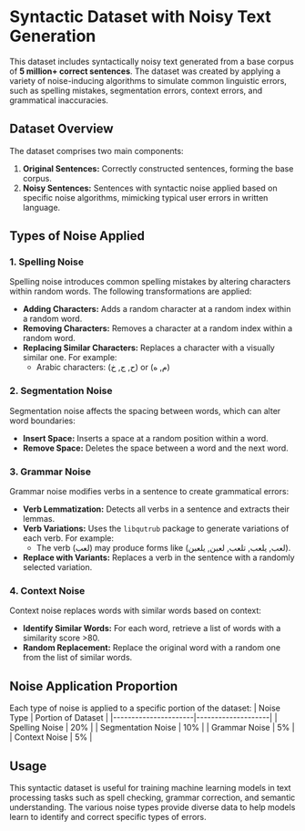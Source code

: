 # Syntactic Dataset with Noisy Text Generation

This dataset includes syntactically noisy text generated from a base corpus of **5 million+ correct sentences**. The dataset was created by applying a variety of noise-inducing algorithms to simulate common linguistic errors, such as spelling mistakes, segmentation errors, context errors, and grammatical inaccuracies.

## Dataset Overview

The dataset comprises two main components:
1. **Original Sentences:** Correctly constructed sentences, forming the base corpus.
2. **Noisy Sentences:** Sentences with syntactic noise applied based on specific noise algorithms, mimicking typical user errors in written language.

## Types of Noise Applied

### 1. Spelling Noise
Spelling noise introduces common spelling mistakes by altering characters within random words. The following transformations are applied:
- **Adding Characters:** Adds a random character at a random index within a random word.
- **Removing Characters:** Removes a character at a random index within a random word.
- **Replacing Similar Characters:** Replaces a character with a visually similar one. For example:
  - Arabic characters: (ح, ج, خ) or (م, ه)

### 2. Segmentation Noise
Segmentation noise affects the spacing between words, which can alter word boundaries:
- **Insert Space:** Inserts a space at a random position within a word.
- **Remove Space:** Deletes the space between a word and the next word.

### 3. Grammar Noise
Grammar noise modifies verbs in a sentence to create grammatical errors:
- **Verb Lemmatization:** Detects all verbs in a sentence and extracts their lemmas.
- **Verb Variations:** Uses the `libqutrub` package to generate variations of each verb. For example:
  - The verb (لعب) may produce forms like (لعب, يلعب, تلعب, لعبن, يلعبن).
- **Replace with Variants:** Replaces a verb in the sentence with a randomly selected variation.

### 4. Context Noise
Context noise replaces words with similar words based on context:
- **Identify Similar Words:** For each word, retrieve a list of words with a similarity score >80.
- **Random Replacement:** Replace the original word with a random one from the list of similar words.

## Noise Application Proportion

Each type of noise is applied to a specific portion of the dataset:
| Noise Type           | Portion of Dataset |
|----------------------|--------------------|
| Spelling Noise       | 20%                |
| Segmentation Noise   | 10%                |
| Grammar Noise        | 5%                 |
| Context Noise        | 5%                 |

## Usage

This syntactic dataset is useful for training machine learning models in text processing tasks such as spell checking, grammar correction, and semantic understanding. The various noise types provide diverse data to help models learn to identify and correct specific types of errors.
